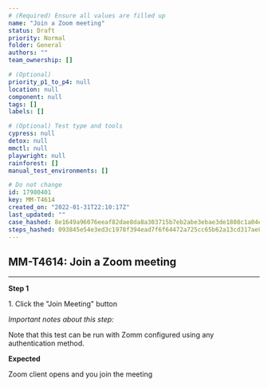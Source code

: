 ```yaml
---
# (Required) Ensure all values are filled up
name: "Join a Zoom meeting"
status: Draft
priority: Normal
folder: General
authors: ""
team_ownership: []

# (Optional)
priority_p1_to_p4: null
location: null
component: null
tags: []
labels: []

# (Optional) Test type and tools
cypress: null
detox: null
mmctl: null
playwright: null
rainforest: []
manual_test_environments: []

# Do not change
id: 17980401
key: MM-T4614
created_on: "2022-01-31T22:10:17Z"
last_updated: ""
case_hashed: 8e1649a96076eeaf82dae8da8a303715b7eb2abe3ebae3de1808c1a04e58b8c7fcf2ec1890eb88849202e11d1e801845
steps_hashed: 093845e54e3ed3c1978f394ead7f6f64472a725cc65b62a13cd317ae8830d2082dcc7e111e7a1bcad28cbeb1a3ece3db
---
```


<!-- (Auto-generated) Based on frontmatter's "key" and "name" -->

## MM-T4614: Join a Zoom meeting

---

**Step 1**

1\. Click the "Join Meeting" button

_Important notes about this step:_

Note that this test can be run with Zomm configured using any authentication method.

**Expected**

Zoom client opens and you join the meeting
